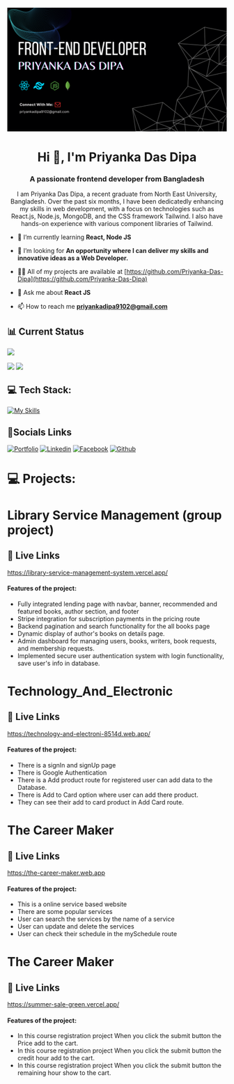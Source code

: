 ![Alt Text](assests/banner_image.png)

<h1 align="center">Hi 👋, I'm Priyanka Das Dipa</h1>
<h3 align="center">A passionate frontend developer from Bangladesh</h3>
<p align="center">I am Priyanka Das Dipa, a recent graduate from North East University, Bangladesh. Over the past six months, I have been dedicatedly enhancing my skills in web development, with a focus on technologies such as React.js, Node.js, MongoDB, and the CSS framework Tailwind. I also have hands-on experience with various component libraries of Tailwind.</p>


- 🌱 I’m currently learning **React, Node JS**

- 🤝 I’m looking for  **An opportunity where I can deliver my skills and innovative ideas as a Web Developer.**

- 👨‍💻 All of my projects are available at [https://github.com/Priyanka-Das-Dipa](https://github.com/Priyanka-Das-Dipa)

- 💬 Ask me about **React JS**

- 📫 How to reach me **priyankadipa9102@gmail.com**

## 📊 Current Status
![](http://github-profile-summary-cards.vercel.app/api/cards/profile-details?username=Priyanka-Das-Dipa&theme=dark)

![](http://github-profile-summary-cards.vercel.app/api/cards/repos-per-language?username=Priyanka-Das-Dipa&theme=dark)        ![](http://github-profile-summary-cards.vercel.app/api/cards/stats?username=Priyanka-Das-Dipa&theme=dark)   


## 💻 Tech Stack:

[![My Skills](https://skillicons.dev/icons?i=js,html,css,firebase,git,github,mongodb,tailwind,vercel,vite,nodejs)](https://skillicons.dev)


## 🔗Socials Links
[![Portfolio](https://img.shields.io/badge/my_portfolio-000?style=for-the-badge&logo=ko-fi&logoColor=white)](https://priyanka-portfolio-aftk.vercel.app/)
[![Linkedin](https://img.shields.io/badge/linkedin-0A66C2?style=for-the-badge&logo=linkedin&logoColor=white)](https://www.linkedin.com/in/priyanka-das-dipa-58327b285/)
[![Facebook](https://img.shields.io/badge/facebook-1DA1F2?style=for-the-badge&logo=facebook&logoColor=white)](https://www.facebook.com/priyankadas.dipa.7/)
[![Github](https://img.shields.io/badge/github-1A1F5?style=for-the-badge&logo=github&logoColor=white)](https://github.com/Priyanka-Das-Dipa)


# 💻 Projects:

# Library Service Management (group project)
🔗 Live Links
---------------------------
https://library-service-management-system.vercel.app/

#### Features of the project:
- Fully integrated lending page with navbar, banner, recommended and featured books, author section, and footer
- Stripe integration for subscription payments in the pricing route
- Backend pagination and search functionality for the all books page
- Dynamic display of author's books on details page.
- Admin dashboard for managing users, books, writers, book requests, and membership requests.
- Implemented secure user authentication system with login functionality, save user's info in database.
# Technology_And_Electronic
🔗 Live Links
---------------------------
https://technology-and-electroni-8514d.web.app/

#### Features of the project:
- There is a signIn and signUp page
- There is Google Authentication
- There is a Add product route for registered  user can add data to the Database.
- There is Add to Card option where user can add there product.
- They can see their add to card product in Add Card route.

# The Career Maker
🔗 Live Links
---------------------------
https://the-career-maker.web.app
#### Features of the project:
- This is a online service based website
- There are some popular services
- User can search the services by the name of a service
- User can update and delete the services
- User can check their schedule in the mySchedule route

# The Career Maker
🔗 Live Links
---------------------------
https://summer-sale-green.vercel.app/
#### Features of the project:
- In this course registration project When you click the submit button the Price add to the cart.
- In this course registration project When you click the submit button the credit hour add to the cart.
- In this course registration project When you click the submit button the remaining hour show to the cart.

